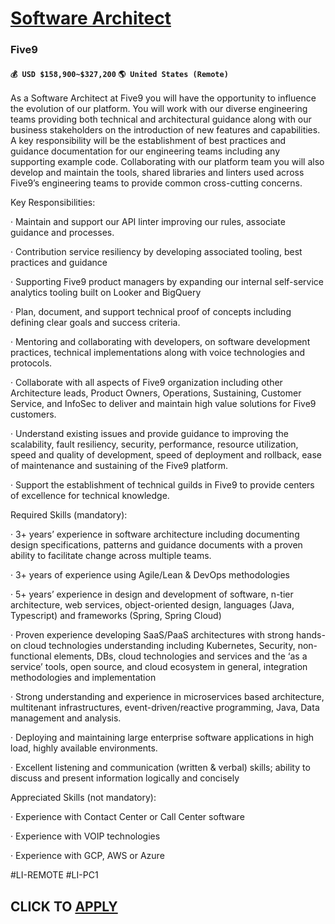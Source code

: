 # [Software Architect](https://www.remotewlb.com/apply/software-architect-118678)  
### Five9  
#### `💰 USD $158,900~$327,200` `🌎 United States (Remote)`  

As a Software Architect at Five9 you will have the opportunity to influence the evolution of our platform. You will work with our diverse engineering teams providing both technical and architectural guidance along with our business stakeholders on the introduction of new features and capabilities. A key responsibility will be the establishment of best practices and guidance documentation for our engineering teams including any supporting example code. Collaborating with our platform team you will also develop and maintain the tools, shared libraries and linters used across Five9’s engineering teams to provide common cross-cutting concerns.

Key Responsibilities:

· Maintain and support our API linter improving our rules, associate guidance and processes.

· Contribution service resiliency by developing associated tooling, best practices and guidance

· Supporting Five9 product managers by expanding our internal self-service analytics tooling built on Looker and BigQuery

· Plan, document, and support technical proof of concepts including defining clear goals and success criteria.

· Mentoring and collaborating with developers, on software development practices, technical implementations along with voice technologies and protocols.

· Collaborate with all aspects of Five9 organization including other Architecture leads, Product Owners, Operations, Sustaining, Customer Service, and InfoSec to deliver and maintain high value solutions for Five9 customers.

· Understand existing issues and provide guidance to improving the scalability, fault resiliency, security, performance, resource utilization, speed and quality of development, speed of deployment and rollback, ease of maintenance and sustaining of the Five9 platform.

· Support the establishment of technical guilds in Five9 to provide centers of excellence for technical knowledge.

Required Skills (mandatory):

· 3+ years’ experience in software architecture including documenting design specifications, patterns and guidance documents with a proven ability to facilitate change across multiple teams.

· 3+ years of experience using Agile/Lean & DevOps methodologies

· 5+ years’ experience in design and development of software, n-tier architecture, web services, object-oriented design, languages (Java, Typescript) and frameworks (Spring, Spring Cloud)

· Proven experience developing SaaS/PaaS architectures with strong hands-on cloud technologies understanding including Kubernetes, Security, non-functional elements, DBs, cloud technologies and services and the ‘as a service’ tools, open source, and cloud ecosystem in general, integration methodologies and implementation

· Strong understanding and experience in microservices based architecture, multitenant infrastructures, event-driven/reactive programming, Java, Data management and analysis.

· Deploying and maintaining large enterprise software applications in high load, highly available environments.

· Excellent listening and communication (written & verbal) skills; ability to discuss and present information logically and concisely

Appreciated Skills (not mandatory):

· Experience with Contact Center or Call Center software

· Experience with VOIP technologies

· Experience with GCP, AWS or Azure

#LI-REMOTE #LI-PC1

  
## CLICK TO [APPLY](https://www.remotewlb.com/apply/software-architect-118678)

